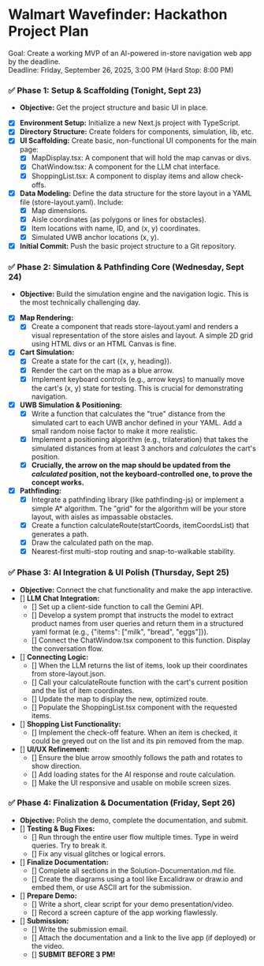 # **Walmart Wavefinder: Hackathon Project Plan**

Goal: Create a working MVP of an AI-powered in-store navigation web app by the deadline.  
Deadline: Friday, September 26, 2025, 3:00 PM (Hard Stop: 8:00 PM)

### **✅ Phase 1: Setup & Scaffolding (Tonight, Sept 23)**

* **Objective:** Get the project structure and basic UI in place.  
* [x] **Environment Setup:** Initialize a new Next.js project with TypeScript.  
* [x] **Directory Structure:** Create folders for components, simulation, lib, etc.  
* [x] **UI Scaffolding:** Create basic, non-functional UI components for the main page:  
  * [x] MapDisplay.tsx: A component that will hold the map canvas or divs.  
  * [x] ChatWindow.tsx: A component for the LLM chat interface.  
  * [x] ShoppingList.tsx: A component to display items and allow check-offs.  
* [x] **Data Modeling:** Define the data structure for the store layout in a YAML file (store-layout.yaml). Include:  
  * [x] Map dimensions.  
  * [x] Aisle coordinates (as polygons or lines for obstacles).  
  * [x] Item locations with name, ID, and (x, y) coordinates.  
  * [x] Simulated UWB anchor locations (x, y).  
* [x] **Initial Commit:** Push the basic project structure to a Git repository.

### **✅ Phase 2: Simulation & Pathfinding Core (Wednesday, Sept 24)**

* **Objective:** Build the simulation engine and the navigation logic. This is the most technically challenging day.  
* [x] **Map Rendering:**  
  * [x] Create a component that reads store-layout.yaml and renders a visual representation of the store aisles and layout. A simple 2D grid using HTML divs or an HTML Canvas is fine.  
* [x] **Cart Simulation:**  
  * [x] Create a state for the cart ({x, y, heading}).  
  * [x] Render the cart on the map as a blue arrow.  
  * [x] Implement keyboard controls (e.g., arrow keys) to manually move the cart's (x, y) state for testing. This is crucial for demonstrating navigation.  
* [x] **UWB Simulation & Positioning:**  
  * [x] Write a function that calculates the "true" distance from the simulated cart to each UWB anchor defined in your YAML. Add a small random noise factor to make it more realistic.  
  * [x] Implement a positioning algorithm (e.g., trilateration) that takes the simulated distances from at least 3 anchors and *calculates* the cart's position.  
  * [x] **Crucially, the arrow on the map should be updated from the *calculated* position, not the keyboard-controlled one, to prove the concept works.**  
* [x] **Pathfinding:**  
  * [x] Integrate a pathfinding library (like pathfinding-js) or implement a simple A* algorithm. The "grid" for the algorithm will be your store layout, with aisles as impassable obstacles.  
  * [x] Create a function calculateRoute(startCoords, itemCoordsList) that generates a path.  
  * [x] Draw the calculated path on the map.  
  * [x] Nearest-first multi-stop routing and snap-to-walkable stability.

### **✅ Phase 3: AI Integration & UI Polish (Thursday, Sept 25)**

* **Objective:** Connect the chat functionality and make the app interactive.  
* [] **LLM Chat Integration:**  
  * [] Set up a client-side function to call the Gemini API.  
  * [] Develop a system prompt that instructs the model to extract product names from user queries and return them in a structured yaml format (e.g., {"items": ["milk", "bread", "eggs"]}).  
  * [] Connect the ChatWindow.tsx component to this function. Display the conversation flow.  
* [] **Connecting Logic:**  
  * [] When the LLM returns the list of items, look up their coordinates from store-layout.json.  
  * [] Call your calculateRoute function with the cart's current position and the list of item coordinates.  
  * [] Update the map to display the new, optimized route.  
  * [] Populate the ShoppingList.tsx component with the requested items.  
* [] **Shopping List Functionality:**  
  * [] Implement the check-off feature. When an item is checked, it could be greyed out on the list and its pin removed from the map.  
* [] **UI/UX Refinement:**  
  * [] Ensure the blue arrow smoothly follows the path and rotates to show direction.  
  * [] Add loading states for the AI response and route calculation.  
  * [] Make the UI responsive and usable on mobile screen sizes.

### **✅ Phase 4: Finalization & Documentation (Friday, Sept 26)**

* **Objective:** Polish the demo, complete the documentation, and submit.  
* [] **Testing & Bug Fixes:**  
  * [] Run through the entire user flow multiple times. Type in weird queries. Try to break it.  
  * [] Fix any visual glitches or logical errors.  
* [] **Finalize Documentation:**  
  * [] Complete all sections in the Solution-Documentation.md file.  
  * [] Create the diagrams using a tool like Excalidraw or draw.io and embed them, or use ASCII art for the submission.  
* [] **Prepare Demo:**  
  * [] Write a short, clear script for your demo presentation/video.  
  * [] Record a screen capture of the app working flawlessly.  
* [] **Submission:**  
  * [] Write the submission email.  
  * [] Attach the documentation and a link to the live app (if deployed) or the video.  
  * [] **SUBMIT BEFORE 3 PM!**